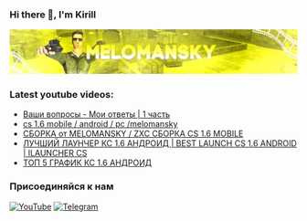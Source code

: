 ﻿### Hi there 👋, I'm Kirill
[![Header](https://github.com/melomansky/melomansky/blob/main/assets/header-github.jpg)](https://youtube.com/c/melomansky)
### Latest youtube videos:
<!-- YOUTUBE:START -->
- [Ваши вопросы - Мои ответы | 1 часть](https://www.youtube.com/watch?v=sOtY55fDl64)
- [cs 1.6 mobile / android / pc /melomansky](https://www.youtube.com/watch?v=EEjOltoMwSw)
- [СБОРКА от MELOMANSKY / ZXC СБОРКА CS 1.6 MOBILE](https://www.youtube.com/watch?v=DcYSVtlzj_A)
- [ЛУЧШИЙ ЛАУНЧЕР КС 1.6 АНДРОИД | BEST LAUNCH CS 1.6 ANDROID | ILAUNCHER CS](https://www.youtube.com/watch?v=KbTq-WK2eBY)
- [ТОП 5 ГРАФИК КС 1.6 АНДРОИД](https://www.youtube.com/watch?v=T6lu8L7Tiqs)
<!-- YOUTUBE:END -->
### Присоединяйся к нам
[![YouTube](https://img.shields.io/badge/YouTube-red?style=for-the-badge&logo=YouTube)](https://youtube.com/c/melomansky)
[![Telegram](https://img.shields.io/badge/Telegram-blue?style=for-the-badge&logo=Telegram)](https://t.me/xash_melomansky)